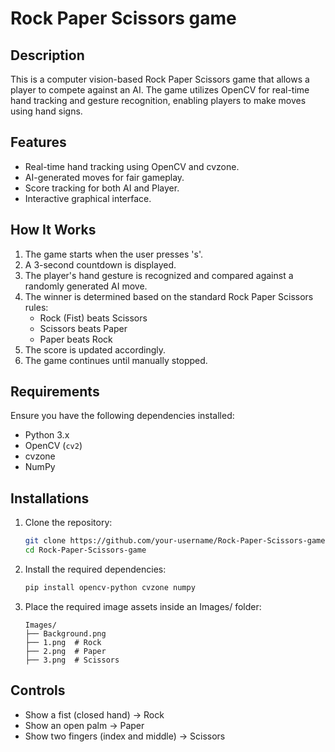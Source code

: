 # Rock Paper Scissors game

## Description
This is a computer vision-based Rock Paper Scissors game that allows a player to compete against an AI. The game utilizes OpenCV for real-time hand tracking and gesture recognition, enabling players to make moves using hand signs.

## Features
- Real-time hand tracking using OpenCV and cvzone.
- AI-generated moves for fair gameplay.
- Score tracking for both AI and Player.
- Interactive graphical interface.

## How It Works
1. The game starts when the user presses 's'.
2. A 3-second countdown is displayed.
3. The player's hand gesture is recognized and compared against a randomly generated AI move.
4. The winner is determined based on the standard Rock Paper Scissors rules:
   - Rock (Fist) beats Scissors
   - Scissors beats Paper
   - Paper beats Rock
5. The score is updated accordingly.
6. The game continues until manually stopped.

## Requirements
Ensure you have the following dependencies installed:
- Python 3.x
- OpenCV (`cv2`)
- cvzone
- NumPy

## Installations

1. Clone the repository:

   ```bash
   git clone https://github.com/your-username/Rock-Paper-Scissors-game.git
   cd Rock-Paper-Scissors-game
   ```

2. Install the required dependencies:

   ```bash
   pip install opencv-python cvzone numpy
   ```
3. Place the required image assets inside an Images/ folder:
   ```
   Images/
   ├── Background.png
   ├── 1.png  # Rock
   ├── 2.png  # Paper
   ├── 3.png  # Scissors
   ```
## Controls
- Show a fist (closed hand) → Rock
- Show an open palm → Paper
- Show two fingers (index and middle) → Scissors
